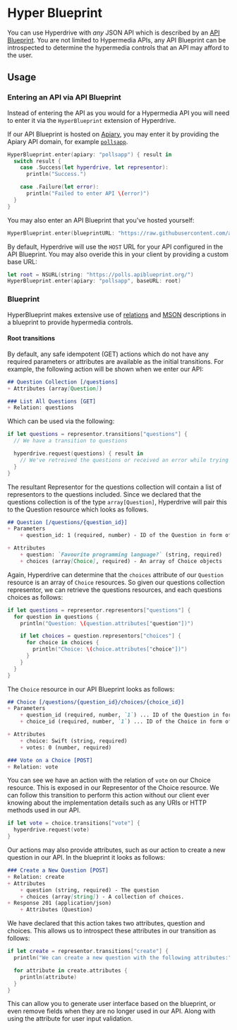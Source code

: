 # Hyper Blueprint

You can use Hyperdrive with *any* JSON API which is described by an
[API Blueprint](https://apiblueprint.org/). You are not limited to
Hypermedia APIs, any API Blueprint can be introspected to determine the
hypermedia controls that an API may afford to the user.

## Usage

### Entering an API via API Blueprint

Instead of entering the API as you would for a Hypermedia API you will need
to enter it via the `HyperBlueprint` extension of Hyperdrive.

If our API Blueprint is hosted on [Apiary](https://apiary.io/), you may
enter it by providing the Apiary API domain, for example
[`pollsapp`](http://docs.pollsapp.apiary.io/).

```swift
HyperBlueprint.enter(apiary: "pollsapp") { result in
  switch result {
    case .Success(let hyperdrive, let representor):
      println("Success.")

    case .Failure(let error):
      println("Failed to enter API \(error)")
  }
}
```

You may also enter an API Blueprint that you've hosted yourself:

```swift
HyperBlueprint.enter(blueprintURL: "https://raw.githubusercontent.com/apiaryio/polls-app/master/apiary.apib")
```

By default, Hyperdrive will use the `HOST` URL for your API configured in
the API Blueprint. You may also overide this in your client by providing
a custom base URL:

```swift
let root = NSURL(string: "https://polls.apiblueprint.org/")
HyperBlueprint.enter(apiary: "pollsapp", baseURL: root)
```

### Blueprint

HyperBlueprint makes extensive use of [relations][] and [MSON][]
descriptions in a blueprint to provide hypermedia controls.

#### Root transitions

By default, any safe idempotent (GET) actions which do not have any
required parameters or attributes are available as the initial transitions.
For example, the following action will be shown when we enter our API:

```markdown
## Question Collection [/questions]
+ Attributes (array[Question])

### List All Questions [GET]
+ Relation: questions
```

Which can be used via the following:

```swift
if let questions = representor.transitions["questions"] {
  // We have a transition to questions

  hyperdrive.request(questions) { result in
    // We've retreived the questions or received an error while trying to
  }
}
```

The resultant Representor for the questions collection will contain a
list of representors to the questions included. Since we declared that
the questions collection is of the type `array[Question]`,
Hyperdrive will pair this to the Question resource which looks as follows.

```markdown
## Question [/questions/{question_id}]
+ Parameters
    + question_id: 1 (required, number) - ID of the Question in form of an integer

+ Attributes
    + question: `Favourite programming language?` (string, required)
    + choices (array[Choice], required) - An array of Choice objects
```

Again, Hyperdrive can determine that the `choices` attribute of our
`Question` resource is an array of `Choice` resources. So given our questions
collection representor, we can retrieve the questions resources, and
each questions choices as follows:

```swift
if let questions = representor.representors["questions"] {
  for question in questions {
    println("Question: \(question.attributes["question"])")

    if let choices = question.representors["choices"] {
      for choice in choices {
        println("Choice: \(choice.attributes["choice"])")
      }
    }
  }
}
```

The `Choice` resource in our API Blueprint looks as follows:

```markdown
## Choice [/questions/{question_id}/choices/{choice_id}]
+ Parameters
    + question_id (required, number, `1`) ... ID of the Question in form of an integer
    + choice_id (required, number, `1`) ... ID of the Choice in form of an integer

+ Attributes
    + choice: Swift (string, required)
    + votes: 0 (number, required)

### Vote on a Choice [POST]
+ Relation: vote
```

You can see we have an action with the relation of `vote` on our Choice
resource. This is exposed in our Representor of the Choice resource. We
can follow this transition to perform this action without our client ever
knowing about the implementation details such as any URIs or HTTP methods
used in our API.

```swift
if let vote = choice.transitions["vote"] {
  hyperdrive.request(vote)
}
```

Our actions may also provide attributes, such as our action to create a new
question in our API. In the blueprint it looks as follows:

```markdown
### Create a New Question [POST]
+ Relation: create
+ Attributes
    + question (string, required) - The question
    + choices (array[string]) - A collection of choices.
+ Response 201 (application/json)
    + Attributes (Question)
```

We have declared that this action takes two attributes, question and choices.
This allows us to introspect these attributes in our transition as follows:

```swift
if let create = representor.transitions["create"] {
  println("We can create a new question with the following attributes:")

  for attribute in create.attributes {
    println(attribute)
  }
}
```

This can allow you to generate user interface based on the blueprint, or
even remove fields when they are no longer used in our API. Along with using
the attribute for user input validation.

[relations]: https://github.com/apiaryio/api-blueprint/blob/master/API%20Blueprint%20Specification.md#def-relation-section
[MSON]: https://github.com/apiaryio/api-blueprint/blob/master/API%20Blueprint%20Specification.md#7-attributes-section

